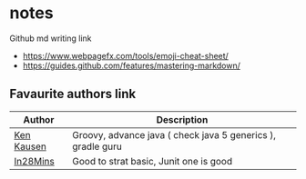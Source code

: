 # notes
Github md writing link

 - https://www.webpagefx.com/tools/emoji-cheat-sheet/
 - https://guides.github.com/features/mastering-markdown/
 
## Favaurite authors link

Author | Description
------------ | -------------
[Ken Kausen](https://github.com/kousen) | Groovy, advance java ( check java 5 generics ), gradle guru
[In28Mins](https://github.com/in28minutes/) | Good to strat basic, Junit one is good

